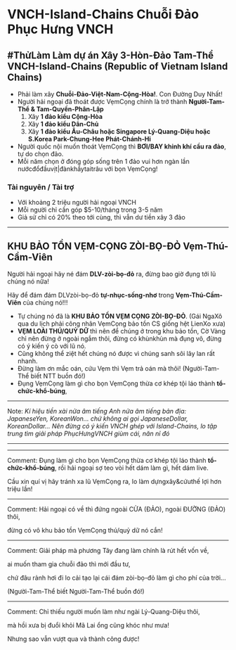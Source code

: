 # VNCH-Island-Chains Chuỗi Đảo Phục Hưng VNCH

## #ThửLàm Làm dự án Xây 3-Hòn-Đảo Tam-Thể VNCH-Island-Chains (Republic of Vietnam Island Chains)

- Phải làm xây **Chuỗi-Đảo-Việt-Nam-Cộng-Hòa!**. Con Đường Duy Nhất!
- Người hải ngoại đã thoát được VẹmCọng chính là trở thành **Người-Tam-Thể & Tam-Quyền-Phân-Lập**
  1. Xây **1 đảo kiểu Cộng-Hòa**
  2. Xây **1 đảo kiểu Dân-Chủ**
  3. Xây **1 đảo kiểu Âu-Châu hoặc Singapore Lý-Quang-Diệu hoặc S.Korea Park-Chung-Hee Phát-Chánh-Hi**
- Người quốc nội muốn thoát VẹmCọng thì **BƠI/BAY khinh khí cầu ra đảo**, tự do chọn đảo.
- Mỗi năm chọn ở đóng góp sống trên 1 đảo vui hơn ngàn lần nướcđổđầuvịt|đànkhẩytaitrâu với bọn VẹmCọng!

### Tài nguyên / Tài trợ

- Với khoảng 2 triệu người hải ngoại VNCH
- Mỗi người chỉ cần góp $5-10/tháng trong 3-5 năm
- Giả sử chỉ có 20% theo tới cùng, thì vẫn dư tiền xây 3 đảo


---

## KHU BẢO TỒN VẸM-CỌNG ZÒI-BỌ-ĐỎ Vẹm-Thú-Cầm-Viên

Người hải ngoại hãy né đám **DLV-zòi-bọ-đỏ** ra, đừng bao giờ đụng tới lũ chúng nó nữa!

Hãy để đám đám DLVzòi-bọ-đỏ **tự-nhục-sống-nhơ** trong **Vẹm-Thú-Cầm-Viên** của chúng nó!!!

- Tự chúng nó đã là **KHU BẢO TỒN VẸM CỌNG ZÒI-BỌ-ĐỎ**. (Gái NgaXô qua du lịch phải công nhân VẹmCọng bảo tồn CS giống hệt LienXo xưa)
- **VẸM LOÀI THÚ/QUỶ DỮ** thì nên để chúng ở trong khu bảo tồn, Cờ Vàng chỉ nên đừng ở ngoài ngắm thôi, đừng có khùnkhùn mà đụng vô, đừng có ý kiến ý cò với lũ nó.
- Cũng không thể ziệt hết chúng nó được vì chúng sanh sôi lây lan rất nhanh.
- Đừng làm ơn mắc oán, cứu Vẹm thì Vẹm trả oán mà thôi! (Người-Tam-Thể biết NTT buồn đó!)
- Đụng VẹmCọng làm gì cho bọn VẹmCọng thừa cơ khép tội láo thành **tổ-chức-khổ-búng**,
---

Note: *Kí hiệu tiền xài nửa âm tiếng Anh nửa âm tiếng bản địa: JapaneseYen, KoreanWon... chứ không ai gọi JapaneseDollar, KoreanDollar...*
*Nên đừng có ý kiến VNCH ghép với Island-Chains, lo tập trung tìm giải pháp PhụcHưngVNCH giùm cái, năn nỉ đó*



---

---

Comment: Đụng làm gì cho bọn VẹmCọng thừa cơ khép tội láo thành **tổ-chức-khổ-búng**,
rồi hải ngoại sợ teo vòi hết dám làm gì, hết dám live.

Cầu xin quí vị hãy tránh xa lũ VẹmCọng ra, lo làm dựngxây&cứuthế lợi hơn triệu lần!


---

Comment: Hải ngoại có về thì đứng ngoài CỬA (ĐẢO), ngoài ĐƯỜNG (ĐẢO) thôi,

đừng có vô khu bảo tồn VẹmCọng thú/quỷ dữ nó cắn!

---

Comment: Giải pháp mà phương Tây đang làm chính là rút hết vốn về,

ai muốn tham gia chuỗi đảo thì mới đầu tư,

chứ đâu rảnh hơi đi lo cải tạo lại cái đám zòi-bọ-đỏ làm gì cho phí của trời...

(Người-Tam-Thể biết Người-Tam-Thể buồn đó!)

---

Comment: Chỉ thiếu người muốn làm như ngài Lý-Quang-Diệu thôi,

mà hồi xưa bị đuổi khỏi Mã Lai ổng cũng khóc như mưa!

Nhưng sao vẫn vượt qua và thành công được!